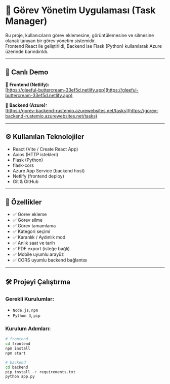 # 📝 Görev Yönetim Uygulaması (Task Manager)

Bu proje, kullanıcıların görev eklemesine, görüntülemesine ve silmesine olanak tanıyan bir görev yönetim sistemidir.  
Frontend React ile geliştirildi, Backend ise Flask (Python) kullanılarak Azure üzerinde barındırıldı.

---

## 🚀 Canlı Demo

🔗 **Frontend (Netlify):**  
[https://gleeful-buttercream-33ef5d.netlify.app](https://gleeful-buttercream-33ef5d.netlify.app)

🔗 **Backend (Azure):**  
[https://gorev-backend-rustemio.azurewebsites.net/tasks](https://gorev-backend-rustemio.azurewebsites.net/tasks)

---

## ⚙️ Kullanılan Teknolojiler

- React (Vite / Create React App)
- Axios (HTTP istekleri)
- Flask (Python)
- flask-cors
- Azure App Service (backend host)
- Netlify (frontend deploy)
- Git & GitHub

---

## 🔧 Özellikler

- ✅ Görev ekleme
- ✅ Görev silme
- ✅ Görev tamamlama
- ✅ Kategori seçimi
- ✅ Karanlık / Aydınlık mod
- ✅ Anlık saat ve tarih
- ✅ PDF export (isteğe bağlı)
- ✅ Mobile uyumlu arayüz
- ✅ CORS uyumlu backend bağlantısı

---

## 🛠️ Projeyi Çalıştırma

### Gerekli Kurulumlar:
- `Node.js`, `npm`
- `Python 3`, `pip`

### Kurulum Adımları:

```bash
# frontend
cd frontend
npm install
npm start

# backend
cd backend
pip install -r requirements.txt
python app.py
